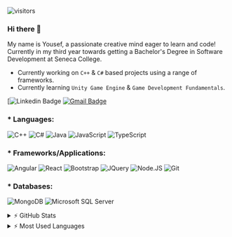 ![visitors](https://visitor-badge.glitch.me/badge?page_id=sdthaker.visitor-badge)
### Hi there 👋

My name is Yousef, a passionate creative mind eager to learn and code! Currently in my third year towards getting a Bachelor's Degree in Software Development at Seneca College.

* Currently working on `C++` & `C#` based projects using a range of frameworks.
* Currently learning `Unity Game Engine` & `Game Development Fundamentals`.

[![Linkedin Badge]()
[![Gmail Badge](https://img.shields.io/badge/Gmail-D14836?style=plastic&logo=gmail&logoColor=white&link=mailto:y.majidin@gmail.com)](mailto:y.majidin@gmail.com)

### * Languages:

![C++](https://img.shields.io/badge/c++-%2300599C.svg?style=for-the-badge&logo=c%2B%2B&logoColor=white)
![C#](https://img.shields.io/badge/c%23-%23239120.svg?style=for-the-badge&logo=c-sharp&logoColor=white)
![Java](https://img.shields.io/badge/java-%23ED8B00.svg?style=for-the-badge&logo=java&logoColor=white)
![JavaScript](https://img.shields.io/badge/javascript-%23323330.svg?style=for-the-badge&logo=javascript&logoColor=%23F7DF1E)
![TypeScript](https://img.shields.io/badge/typescript-%23007ACC.svg?style=for-the-badge&logo=typescript&logoColor=white)

### * Frameworks/Applications:

![Angular](https://img.shields.io/badge/Angular-DD0031?style=plastic&logo=angular&logoColor=white)
![React](https://img.shields.io/badge/React-20232A?style=plastic&logo=react&logoColor=61DAFB)
![Bootstrap](https://img.shields.io/badge/Bootstrap-563D7C?style=plastic&logo=bootstrap&logoColor=white)
![JQuery](https://img.shields.io/badge/jQuery-0769AD?style=plastic&logo=jquery&logoColor=white)
![Node.JS](https://img.shields.io/badge/Node.js-43853D?style=plastic&logo=node.js&logoColor=white)
![Git](https://img.shields.io/badge/Git-F05032?style=plastic&logo=git&logoColor=white)

### * Databases:
![MongoDB](https://img.shields.io/badge/MongoDB-4EA94B?style=plastic&logo=mongodb&logoColor=white)
![Microsoft SQL Server](https://img.shields.io/badge/Microsoft_SQL_Server-CC2927?style=plastic&logo=microsoftsqlserver&logoColor=white)

<details>
  <summary> ⚡ GitHub Stats</summary>
  <img align="left" alt="Yousef's GitHub Stats" src="https://github-readme-stats.vercel.app/api?username=the-gary&show_icons=true&hide_border=true" />
</details>

<details>
  <summary> ⚡ Most Used Languages</summary>
<img align="left" alt="Yousef's GitHub Top Languages" src="https://github-readme-stats.vercel.app/api/top-langs/?username=the-gary" />
</details>

